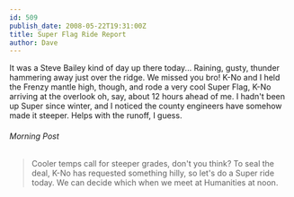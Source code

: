 ```yaml
---
id: 509
publish_date: 2008-05-22T19:31:00Z
title: Super Flag Ride Report
author: Dave
---
```

It was a Steve Bailey kind of day up there today... Raining, gusty, thunder hammering away just over the ridge. We missed you bro! K-No and I held the Frenzy mantle high, though, and rode a very cool Super Flag, K-No arriving at the overlook oh, say, about 12 hours ahead of me. I hadn't been up Super since winter, and I noticed the county engineers have somehow made it steeper. Helps with the runoff, I guess.

###### Morning Post

> Cooler temps call for steeper grades, don't you think? To seal the deal, K-No has requested something hilly, so let's do a Super ride today. We can decide which when we meet at Humanities at noon.